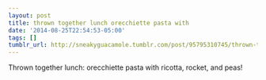 ```yaml
---
layout: post
title: thrown together lunch orecchiette pasta with
date: '2014-08-25T22:54:53-05:00'
tags: []
tumblr_url: http://sneakyguacamole.tumblr.com/post/95795310745/thrown-together-lunch-orecchiette-pasta-with
---
```

Thrown together lunch: orecchiette pasta with ricotta, rocket, and peas! 
